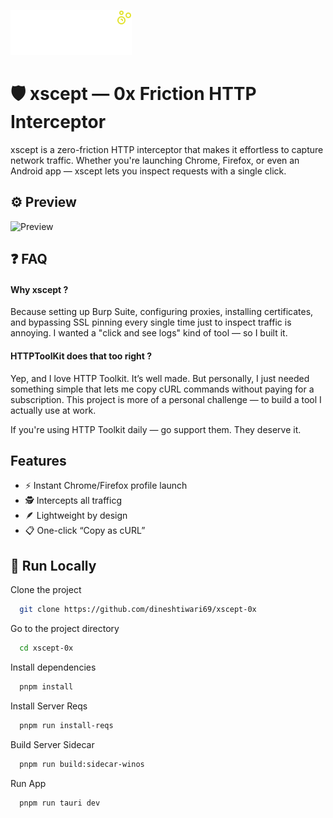 
![Logo](./public/logo.png) 
# 🛡️ xscept — 0x Friction HTTP Interceptor

xscept is a zero-friction HTTP interceptor that makes it effortless to capture network traffic. Whether you're launching Chrome, Firefox, or even an Android app — xscept lets you inspect requests with a single click.


## ⚙️ Preview

![Preview](https://s7.ezgif.com/tmp/ezgif-7fa4f33f29a335.gif)


## ❓ FAQ

#### Why xscept ?

Because setting up Burp Suite, configuring proxies, installing certificates, and bypassing SSL pinning every single time just to inspect traffic is annoying. I wanted a "click and see logs" kind of tool — so I built it.

#### HTTPToolKit does that too right ?

Yep, and I love HTTP Toolkit. It’s well made. But personally, I just needed something simple that lets me copy cURL commands without paying for a subscription. This project is more of a personal challenge — to build a tool I actually use at work.

If you're using HTTP Toolkit daily — go support them. They deserve it.


## Features

- ⚡ Instant Chrome/Firefox profile launch
- 🕵️ Intercepts all trafficg 
- 🪶 Lightweight by design
- 📋 One-click “Copy as cURL”

## 🧪 Run Locally 

Clone the project

```bash
  git clone https://github.com/dineshtiwari69/xscept-0x
```

Go to the project directory

```bash
  cd xscept-0x
```

Install dependencies

```bash
  pnpm install
```
Install Server Reqs

```bash
  pnpm run install-reqs
```
Build Server Sidecar

```bash
  pnpm run build:sidecar-winos
```
Run App
```bash
  pnpm run tauri dev
```

